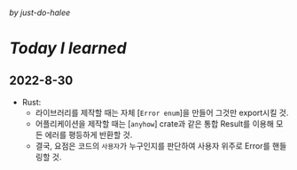 ###### _by just-do-halee_

# _Today I learned_

## 2022-8-30

- Rust:
  - 라이브러리를 제작할 때는 자체 [`Error enum`]을 만들어 그것만 export시킬 것.
  - 어플리케이션을 제작할 때는 [`anyhow`] crate과 같은 통합 Result를 이용해 모든 에러를 평등하게 반환할 것.
  - 결국, 요점은 코드의 `사용자`가 누구인지를 판단하여 사용자 위주로 Error를 핸들링할 것.
